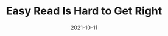 ---
date: 2021-10-11
hidden: true
publisher: govuk
tags:
  - accessibility
  - readability
target_url: https://designnotes.blog.gov.uk/2021/10/11/easy-read-is-hard-to-get-right/
title: Easy Read Is Hard to Get Right
---